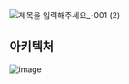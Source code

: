 ![제목을 입력해주세요_-001 (2)](https://github.com/FoodsExpress/.github/assets/98408267/e246dc13-b308-4c24-903a-1ff34f00a2bb)

## 아키텍처
![image](https://github.com/FoodsExpress/.github/assets/98408267/b22e4521-570a-4914-8a35-b8f4bfe160e2)
